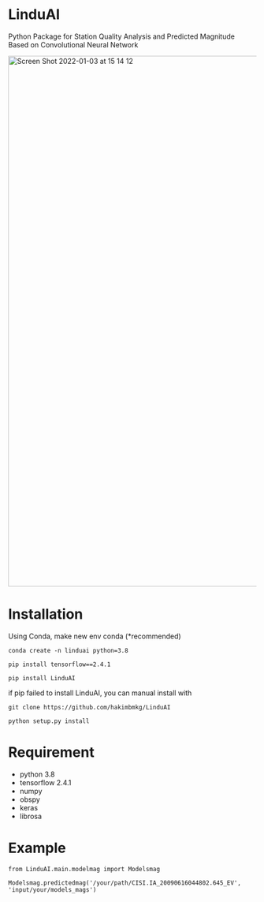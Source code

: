 # LinduAI

Python Package for Station Quality Analysis and Predicted Magnitude Based on Convolutional Neural Network

<img width="1076" alt="Screen Shot 2022-01-03 at 15 14 12" src="https://user-images.githubusercontent.com/28749749/147910340-bb900def-0324-442d-921d-08aae3f75948.png">

# <b>Installation</b>

Using Conda, make new env conda (*recommended)
```
conda create -n linduai python=3.8
```
```
pip install tensorflow==2.4.1
```
```
pip install LinduAI
```
if pip failed to install LinduAI, you can manual install with 

```git clone https://github.com/hakimbmkg/LinduAI```

```
python setup.py install
```

# Requirement
- python 3.8
- tensorflow 2.4.1
- numpy
- obspy
- keras
- librosa

# Example

```
from LinduAI.main.modelmag import Modelsmag

Modelsmag.predictedmag('/your/path/CISI.IA_20090616044802.645_EV', 'input/your/models_mags')


```

